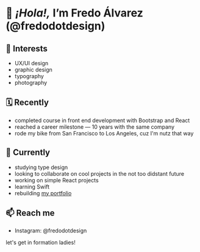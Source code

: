 # 👋 <em>¡Hola!,</em> I’m Fredo Álvarez (@fredodotdesign)
## 👀 Interests
- UX/UI design
- graphic design
- typography
- photography
## 🗓 Recently
- completed course in front end development with Bootstrap and React
- reached a career milestone — 10 years with the same company
- rode my bike from San Francisco to Los Angeles, cuz I'm nutz that way
## 🌱 Currently
- studying type design
- looking to collaborate on cool projects in the not too didstant future
- working on simple React projects
- learning Swift
- rebuilding [my portfolio](https://fredo.design/)
## 📫 Reach me
- Instagram: @fredodotdesign

<!---
fredodotdesign/fredodotdesign is a ✨ special ✨ repository because its `README.md` (this file) appears on your GitHub profile.
You can click the Preview link to take a look at your changes.
--->
let's get in formation ladies!
